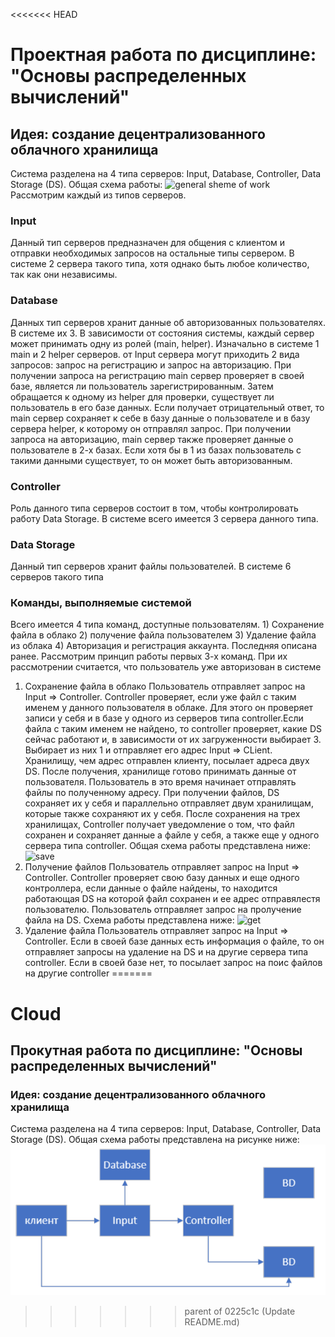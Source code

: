 <<<<<<< HEAD
# Проектная работа по дисциплине: "Основы распределенных вычислений"
## Идея: создание децентрализованного облачного хранилища
Система разделена на 4 типа серверов: Input, Database, Controller, Data Storage (DS). Общая схема работы:
![general sheme of work](link)
Рассмотрим каждый из типов серверов.
### Input
Данный тип серверов предназначен для общения с клиентом и отправки необходимых запросов на остальные типы сервером. В системе 2 сервера такого типа, хотя однако быть любое количество, так как они независимы.
### Database
Данных тип серверов хранит данные об авторизованных пользователях. В системе их 3. В зависимости от состояния системы, каждый сервер может принимать одну из ролей (main, helper). Изначально в системе 1  main и 2 helper серверов. от Input сервера могут приходить 2 вида запросов: запрос на регистрацию и запрос на авторизацию.
При получении запроса на регистрацию main сервер проверяет в своей базе, является ли пользователь зарегистрированным. Затем обращается к одному из helper для проверки, существует ли пользователь в его базе данных. Если получает отрицательный ответ, то main сервер сохраняет к себе в базу данные о пользователе и в базу сервера helper, к которому он отправлял запрос.
При получении запроса на авторизацию, main сервер также проверяет данные о пользователе в 2-х базах. Если хотя бы в 1 из базах пользователь с такими данными существует, то он может быть авторизованным.
### Controller
Роль данного типа серверов состоит в том, чтобы контролировать работу Data Storage. В системе всего имеется 3 сервера данного типа. 
### Data Storage
Данный тип серверов хранит файлы пользователей. В системе 6 серверов такого типа
### Команды, выполняемые системой
Всего имеется 4 типа команд, доступные пользователям. 1) Сохранение файла в облако 2) получение файла пользователем 3) Удаление файла из облака 4) Авторизация и регистрация аккаунта. Последняя описана ранее. Рассмотрим принцип работы первых 3-х команд. При их рассмотрении считается, что пользователь уже авторизован в системе
1) Сохранение файла в облако
Пользователь отправляет запрос на Input => Controller. Controller проверяет, если уже файл с таким именем у данного пользователя в облаке. Для этого он проверяет записи у себя  и в базе у одного из 
 серверов типа controller.Если файла с таким именем не найдено, то controller проверяет, какие DS сейчас работают и, в зависимости от их загруженности выбирает 3. Выбирает из них 1 и отправляет его адрес Input => CLient. Хранилищу, чем адрес отправлен клиенту, посылает адреса двух DS. После получения, хранилище готово принимать данные от пользователя. Пользователь в это время начинает отправлять файлы по полученному адресу. При получении файлов, DS сохраняет их у себя и параллельно отправляет двум хранилищам, которые также сохраняют их у себя. После сохранения на трех хранилищах, Controller получает уведомление о том, что файл сохранен и сохраняет данные а файле у себя, а также еще у одного сервера типа controller. Общая схема работы представлена ниже:
![save](link)
2) Получение файлов
Пользователь отправляет запрос на Input => Controller. Controller   проверяет свою базу данных и еще одного контроллера, если данные о файле найдены, то находится работающая DS на которой файл сохранен и ее адрес отправялестя пользователю. Пользователь отправляет запрос на пролучение файла на DS. Схема работы представлена ниже:
![get](link)
3) Удаление файла
Пользователь отправляет запрос на Input => Controller. Если в своей базе данных есть информация о файле, то он отправляет запросы на удаление на DS  и на другие сервера типа controller. Если в своей базе нет, то посылает запрос на поис файлов на другие controller
=======
# Cloud
## Прокутная работа по дисциплине: "Основы распределенных вычислений"
### Идея: создание децентрализованного облачного хранилища
Система разделена на 4 типа серверов: Input, Database, Controller, Data Storage (DS). Общая схема работы представлена на рисунке ниже:
![общая схема работы](https://github.com/ARnoD0rian/Cloud/blob/main/images/genaral%20sheme%20of%20work.png)
>>>>>>> parent of 0225c1c (Update README.md)
 

